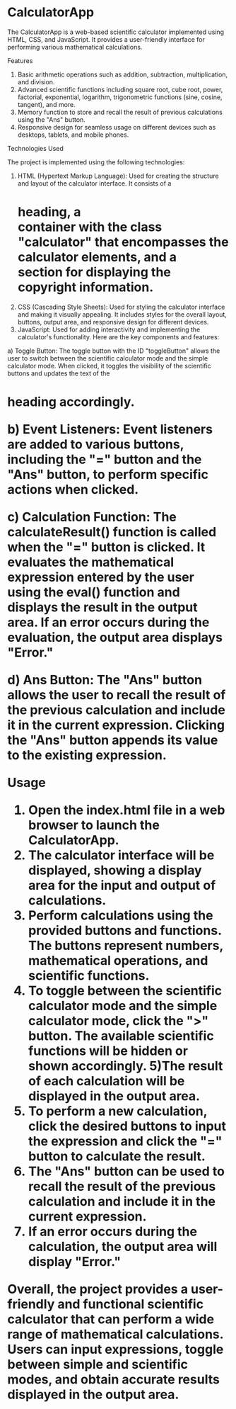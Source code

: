 # CalculatorApp
The CalculatorApp is a web-based scientific calculator implemented using HTML, CSS, and JavaScript. It provides a user-friendly interface for performing various mathematical calculations.

Features

1) Basic arithmetic operations such as addition, subtraction, multiplication, and division.
2) Advanced scientific functions including square root, cube root, power, factorial, exponential, logarithm, trigonometric functions (sine, cosine, tangent), and more.
3) Memory function to store and recall the result of previous calculations using the "Ans" button.
4) Responsive design for seamless usage on different devices such as desktops, tablets, and mobile phones.

Technologies Used

The project is implemented using the following technologies:

1) HTML (Hypertext Markup Language): Used for creating the structure and layout of the calculator interface. It consists of a <h1> heading, a <div> container with the class "calculator" that encompasses the calculator elements, and a <footer> section for displaying the copyright information.
2) CSS (Cascading Style Sheets): Used for styling the calculator interface and making it visually appealing. It includes styles for the overall layout, buttons, output area, and responsive design for different devices.
3) JavaScript: Used for adding interactivity and implementing the calculator's functionality. Here are the key components and features:

  a) Toggle Button: The toggle button with the ID "toggleButton" allows the user to switch between the scientific calculator mode and the simple calculator mode. When clicked, it toggles the visibility of the scientific buttons and updates the text of the <h1> heading accordingly.

  b) Event Listeners: Event listeners are added to various buttons, including the "=" button and the "Ans" button, to perform specific actions when clicked.

  c) Calculation Function: The calculateResult() function is called when the "=" button is clicked. It evaluates the mathematical expression entered by the user using the eval() function and displays the result in the output area. If an error occurs during the evaluation, the output area displays "Error."

  d) Ans Button: The "Ans" button allows the user to recall the result of the previous calculation and include it in the current expression. Clicking the "Ans" button appends its value to the existing expression.

Usage

1) Open the index.html file in a web browser to launch the CalculatorApp.
2) The calculator interface will be displayed, showing a display area for the input and output of calculations.
3) Perform calculations using the provided buttons and functions. The buttons represent numbers, mathematical operations, and scientific functions.
4) To toggle between the scientific calculator mode and the simple calculator mode, click the ">" button. The available scientific functions will be hidden or shown accordingly.
5)The result of each calculation will be displayed in the output area.
6) To perform a new calculation, click the desired buttons to input the expression and click the "=" button to calculate the result.
7) The "Ans" button can be used to recall the result of the previous calculation and include it in the current expression.
8) If an error occurs during the calculation, the output area will display "Error."

Overall, the project provides a user-friendly and functional scientific calculator that can perform a wide range of mathematical calculations. Users can input expressions, toggle between simple and scientific modes, and obtain accurate results displayed in the output area.

